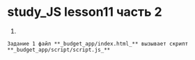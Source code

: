 # study_JS lesson11 часть 2
 
1. 

    Задание 1 файл **_budget_app/index.html_** вызывает скрипт **_budget_app/script/script.js_**
